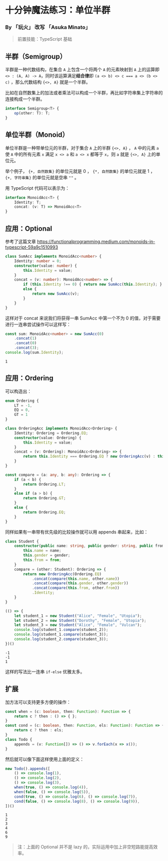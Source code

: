 # 十分钟魔法练习：单位半群

### By 「玩火」 改写 「Asuka Minato」

> 前置技能：TypeScript 基础

## 半群（Semigroup）

半群是一种代数结构，在集合 `A` 上包含一个将两个 `A` 的元素映射到 `A` 上的运算即 `<> : (A, A) -> A​` ，同时该运算满足**结合律**即 `(a <> b) <> c === a <> (b <> c)` ，那么代数结构 `{<>, A}` 就是一个半群。

比如在自然数集上的加法或者乘法可以构成一个半群，再比如字符串集上字符串的连接构成一个半群。

```ts
interface Semigroup<T> {
    op(other: T): T;
}
```

## 单位半群（Monoid）

单位半群是一种带单位元的半群，对于集合 `A` 上的半群 `{<>, A}` ， `A` 中的元素 `a` 使 `A` 中的所有元素 `x` 满足 `x <> a` 和 `a <> x` 都等于 `x`，则 `a` 就是 `{<>, A}` 上的单位元。

举个例子， `{+, 自然数集}` 的单位元就是 0 ， `{*, 自然数集}` 的单位元就是 1 ， `{+, 字符串集}` 的单位元就是空串 `""` 。

用 TypeScript 代码可以表示为：


<!-- #MonoidAcc -->
```ts
interface MonoidAcc<T> {
    Identity: T;
    concat: (v: T) => MonoidAcc<T>
}
```

## 应用：Optional

参考了这篇文章 https://functionalprogramming.medium.com/monoids-in-typescript-59a9c1510993

<!-- #sumacc -->
<!-- verifier:prepend-id-to-following:MonoidAcc -->
```ts
class SumAcc implements MonoidAcc<number> {
    Identity: number = 0;
    constructor(value: number) {
        this.Identity = value;
    }
    concat = (v: number): MonoidAcc<number> => {
        if (this.Identity !== 0) { return new SumAcc(this.Identity); }
        else {
            return new SumAcc(v);
        }
    }
}
```

这样对于 concat 来说我们将获得一串 SumAcc 中第一个不为 0 的值，对于需要进行一连串尝试操作可以这样写：

<!-- verifier:prepend-id-to-following:sumacc -->
<!-- verifier:prepend-id-to-following:MonoidAcc -->
<!-- #sumaccTest -->
```ts
const sum: MonoidAcc<number> = new SumAcc(0)
    .concat(1)
    .concat(0)
    .concat(3);
console.log(sum.Identity);
```

<!-- #sumaccTest-output -->
```
1
```

## 应用：Ordering

可以构造出：

<!-- verifier:prepend-id-to-following:MonoidAcc -->
<!-- #type -->
```ts
enum Ordering {
    LT = -1,
    EQ = 0,
    GT = 1
}

class OrderingAcc implements MonoidAcc<Ordering> {
    Identity: Ordering = Ordering.EQ;
    constructor(value: Ordering) {
        this.Identity = value;
    }
    concat = (v: Ordering): MonoidAcc<Ordering> => {
        return this.Identity === Ordering.EQ ? new OrderingAcc(v) : this;
    }
}

const compare = (a: any, b: any): Ordering => {
    if (a < b) {
        return Ordering.LT;
    }
    else if (a > b) {
        return Ordering.GT;
    }
    else {
        return Ordering.EQ;
    }
}
```

同样如果有一串带有优先级的比较操作就可以用 appends 串起来，比如：

<!-- verifier:prepend-id-to-following:type -->
<!-- #Student -->
```ts
class Student {
    constructor(public name: string, public gender: string, public from: string) {
        this.name = name;
        this.gender = gender;
        this.from = from;
    }
    compare = (other: Student): Ordering => {
        return new OrderingAcc(Ordering.EQ)
            .concat(compare(this.name, other.name))
            .concat(compare(this.gender, other.gender))
            .concat(compare(this.from, other.from))
            .Identity;
    }
}
```

<!-- verifier:prepend-id-to-following:Student -->
<!-- #testStudent -->
```ts
(() => {
    let student_1 = new Student("Alice", "Female", "Utopia");
    let student_2 = new Student("Dorothy", "Female", "Utopia");
    let student_3 = new Student("Alice", "Female", "Vulcan");
    console.log(student_1.compare(student_2));
    console.log(student_1.compare(student_3));
    console.log(student_2.compare(student_3));
})()
```

<!-- #testStudent-output -->
```
-1
-1
1
```


这样的写法比一连串 `if-else` 优雅太多。

## 扩展

加方法可以支持更多方便的操作：

<!-- #extend -->
```ts
const when = (c: boolean, then: Function): Function => {
    return c ? then : () => { };
}
const cond = (c: boolean, then: Function, els: Function): Function => {
    return c ? then : els;
}
class Todo {
    appends = (v: Function[]) => () => v.forEach(x => x());
}
```

然后就可以像下面这样使用上面的定义：

<!-- verifier:prepend-id-to-following:extend -->
<!-- #Todo -->
```ts
new Todo().appends([
    () => console.log(1),
    () => console.log(2),
    () => console.log(3),
    when(true, () => console.log(4)),
    when(false, () => console.log(5)),
    cond(true, () => console.log(6), () => console.log(7)),
    cond(false, () => console.log(8), () => console.log(9)),
])()
```


<!-- #Todo-output -->
```
1
2
3
4
6
9
```

> 注：上面的 Optional 并不是 lazy 的，实际运用中加上非空短路能提高效率。
